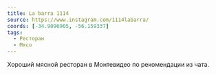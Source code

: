 ```yaml
---
title: La barra 1114
source: https://www.instagram.com/1114labarra/
coords: [-34.9096905, -56.159337]
tags:
  - Ресторан
  - Мясо
---
```


Хороший мясной ресторан в Монтевидео по рекомендации из чата.
